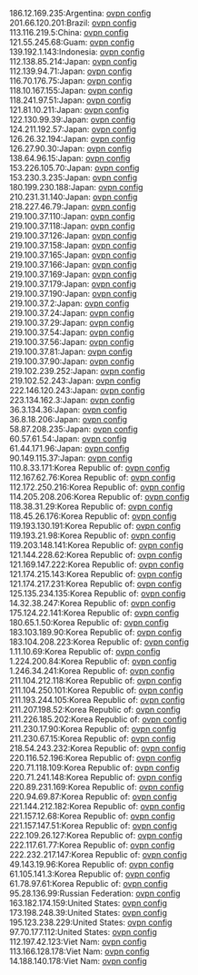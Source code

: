 186.12.169.235:Argentina: [ovpn config](vpn/186_12_169_235.ovpn)  
201.66.120.201:Brazil: [ovpn config](vpn/201_66_120_201.ovpn)  
113.116.219.5:China: [ovpn config](vpn/113_116_219_5.ovpn)  
121.55.245.68:Guam: [ovpn config](vpn/121_55_245_68.ovpn)  
139.192.1.143:Indonesia: [ovpn config](vpn/139_192_1_143.ovpn)  
112.138.85.214:Japan: [ovpn config](vpn/112_138_85_214.ovpn)  
112.139.94.71:Japan: [ovpn config](vpn/112_139_94_71.ovpn)  
116.70.176.75:Japan: [ovpn config](vpn/116_70_176_75.ovpn)  
118.10.167.155:Japan: [ovpn config](vpn/118_10_167_155.ovpn)  
118.241.97.51:Japan: [ovpn config](vpn/118_241_97_51.ovpn)  
121.81.10.211:Japan: [ovpn config](vpn/121_81_10_211.ovpn)  
122.130.99.39:Japan: [ovpn config](vpn/122_130_99_39.ovpn)  
124.211.192.57:Japan: [ovpn config](vpn/124_211_192_57.ovpn)  
126.26.32.194:Japan: [ovpn config](vpn/126_26_32_194.ovpn)  
126.27.90.30:Japan: [ovpn config](vpn/126_27_90_30.ovpn)  
138.64.96.15:Japan: [ovpn config](vpn/138_64_96_15.ovpn)  
153.226.105.70:Japan: [ovpn config](vpn/153_226_105_70.ovpn)  
153.230.3.235:Japan: [ovpn config](vpn/153_230_3_235.ovpn)  
180.199.230.188:Japan: [ovpn config](vpn/180_199_230_188.ovpn)  
210.231.31.140:Japan: [ovpn config](vpn/210_231_31_140.ovpn)  
218.227.46.79:Japan: [ovpn config](vpn/218_227_46_79.ovpn)  
219.100.37.110:Japan: [ovpn config](vpn/219_100_37_110.ovpn)  
219.100.37.118:Japan: [ovpn config](vpn/219_100_37_118.ovpn)  
219.100.37.126:Japan: [ovpn config](vpn/219_100_37_126.ovpn)  
219.100.37.158:Japan: [ovpn config](vpn/219_100_37_158.ovpn)  
219.100.37.165:Japan: [ovpn config](vpn/219_100_37_165.ovpn)  
219.100.37.166:Japan: [ovpn config](vpn/219_100_37_166.ovpn)  
219.100.37.169:Japan: [ovpn config](vpn/219_100_37_169.ovpn)  
219.100.37.179:Japan: [ovpn config](vpn/219_100_37_179.ovpn)  
219.100.37.190:Japan: [ovpn config](vpn/219_100_37_190.ovpn)  
219.100.37.2:Japan: [ovpn config](vpn/219_100_37_2.ovpn)  
219.100.37.24:Japan: [ovpn config](vpn/219_100_37_24.ovpn)  
219.100.37.29:Japan: [ovpn config](vpn/219_100_37_29.ovpn)  
219.100.37.54:Japan: [ovpn config](vpn/219_100_37_54.ovpn)  
219.100.37.56:Japan: [ovpn config](vpn/219_100_37_56.ovpn)  
219.100.37.81:Japan: [ovpn config](vpn/219_100_37_81.ovpn)  
219.100.37.90:Japan: [ovpn config](vpn/219_100_37_90.ovpn)  
219.102.239.252:Japan: [ovpn config](vpn/219_102_239_252.ovpn)  
219.102.52.243:Japan: [ovpn config](vpn/219_102_52_243.ovpn)  
222.146.120.243:Japan: [ovpn config](vpn/222_146_120_243.ovpn)  
223.134.162.3:Japan: [ovpn config](vpn/223_134_162_3.ovpn)  
36.3.134.36:Japan: [ovpn config](vpn/36_3_134_36.ovpn)  
36.8.18.206:Japan: [ovpn config](vpn/36_8_18_206.ovpn)  
58.87.208.235:Japan: [ovpn config](vpn/58_87_208_235.ovpn)  
60.57.61.54:Japan: [ovpn config](vpn/60_57_61_54.ovpn)  
61.44.171.96:Japan: [ovpn config](vpn/61_44_171_96.ovpn)  
90.149.115.37:Japan: [ovpn config](vpn/90_149_115_37.ovpn)  
110.8.33.171:Korea Republic of: [ovpn config](vpn/110_8_33_171.ovpn)  
112.167.62.76:Korea Republic of: [ovpn config](vpn/112_167_62_76.ovpn)  
112.172.250.216:Korea Republic of: [ovpn config](vpn/112_172_250_216.ovpn)  
114.205.208.206:Korea Republic of: [ovpn config](vpn/114_205_208_206.ovpn)  
118.38.31.29:Korea Republic of: [ovpn config](vpn/118_38_31_29.ovpn)  
118.45.26.176:Korea Republic of: [ovpn config](vpn/118_45_26_176.ovpn)  
119.193.130.191:Korea Republic of: [ovpn config](vpn/119_193_130_191.ovpn)  
119.193.21.98:Korea Republic of: [ovpn config](vpn/119_193_21_98.ovpn)  
119.203.148.141:Korea Republic of: [ovpn config](vpn/119_203_148_141.ovpn)  
121.144.228.62:Korea Republic of: [ovpn config](vpn/121_144_228_62.ovpn)  
121.169.147.222:Korea Republic of: [ovpn config](vpn/121_169_147_222.ovpn)  
121.174.215.143:Korea Republic of: [ovpn config](vpn/121_174_215_143.ovpn)  
121.174.217.231:Korea Republic of: [ovpn config](vpn/121_174_217_231.ovpn)  
125.135.234.135:Korea Republic of: [ovpn config](vpn/125_135_234_135.ovpn)  
14.32.38.247:Korea Republic of: [ovpn config](vpn/14_32_38_247.ovpn)  
175.124.22.141:Korea Republic of: [ovpn config](vpn/175_124_22_141.ovpn)  
180.65.1.50:Korea Republic of: [ovpn config](vpn/180_65_1_50.ovpn)  
183.103.189.90:Korea Republic of: [ovpn config](vpn/183_103_189_90.ovpn)  
183.104.208.223:Korea Republic of: [ovpn config](vpn/183_104_208_223.ovpn)  
1.11.10.69:Korea Republic of: [ovpn config](vpn/1_11_10_69.ovpn)  
1.224.200.84:Korea Republic of: [ovpn config](vpn/1_224_200_84.ovpn)  
1.246.34.241:Korea Republic of: [ovpn config](vpn/1_246_34_241.ovpn)  
211.104.212.118:Korea Republic of: [ovpn config](vpn/211_104_212_118.ovpn)  
211.104.250.101:Korea Republic of: [ovpn config](vpn/211_104_250_101.ovpn)  
211.193.244.105:Korea Republic of: [ovpn config](vpn/211_193_244_105.ovpn)  
211.207.198.52:Korea Republic of: [ovpn config](vpn/211_207_198_52.ovpn)  
211.226.185.202:Korea Republic of: [ovpn config](vpn/211_226_185_202.ovpn)  
211.230.17.90:Korea Republic of: [ovpn config](vpn/211_230_17_90.ovpn)  
211.230.67.15:Korea Republic of: [ovpn config](vpn/211_230_67_15.ovpn)  
218.54.243.232:Korea Republic of: [ovpn config](vpn/218_54_243_232.ovpn)  
220.116.52.196:Korea Republic of: [ovpn config](vpn/220_116_52_196.ovpn)  
220.71.118.109:Korea Republic of: [ovpn config](vpn/220_71_118_109.ovpn)  
220.71.241.148:Korea Republic of: [ovpn config](vpn/220_71_241_148.ovpn)  
220.89.231.169:Korea Republic of: [ovpn config](vpn/220_89_231_169.ovpn)  
220.94.69.87:Korea Republic of: [ovpn config](vpn/220_94_69_87.ovpn)  
221.144.212.182:Korea Republic of: [ovpn config](vpn/221_144_212_182.ovpn)  
221.157.12.68:Korea Republic of: [ovpn config](vpn/221_157_12_68.ovpn)  
221.157.147.51:Korea Republic of: [ovpn config](vpn/221_157_147_51.ovpn)  
222.109.26.127:Korea Republic of: [ovpn config](vpn/222_109_26_127.ovpn)  
222.117.61.77:Korea Republic of: [ovpn config](vpn/222_117_61_77.ovpn)  
222.232.217.147:Korea Republic of: [ovpn config](vpn/222_232_217_147.ovpn)  
49.143.19.96:Korea Republic of: [ovpn config](vpn/49_143_19_96.ovpn)  
61.105.141.3:Korea Republic of: [ovpn config](vpn/61_105_141_3.ovpn)  
61.78.97.61:Korea Republic of: [ovpn config](vpn/61_78_97_61.ovpn)  
95.28.136.99:Russian Federation: [ovpn config](vpn/95_28_136_99.ovpn)  
163.182.174.159:United States: [ovpn config](vpn/163_182_174_159.ovpn)  
173.198.248.39:United States: [ovpn config](vpn/173_198_248_39.ovpn)  
195.123.238.229:United States: [ovpn config](vpn/195_123_238_229.ovpn)  
97.70.177.112:United States: [ovpn config](vpn/97_70_177_112.ovpn)  
112.197.42.123:Viet Nam: [ovpn config](vpn/112_197_42_123.ovpn)  
113.166.128.178:Viet Nam: [ovpn config](vpn/113_166_128_178.ovpn)  
14.188.140.178:Viet Nam: [ovpn config](vpn/14_188_140_178.ovpn)  
